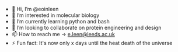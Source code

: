 - 👋 Hi, I’m @eoinleen
- 👀 I’m interested in molecular biology
- 🌱 I’m currently learning python and bash
- 💞️ I’m looking to collaborate on protein engineering and design
- 📫 How to reach me -> e.leen@leeds.ac.uk
- ⚡ Fun fact: It's now only x days until the heat death of the universe

<!---
eoinleen/eoinleen is a ✨ special ✨ repository because its `README.md` (this file) appears on your GitHub profile.
You can click the Preview link to take a look at your changes.
--->
